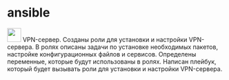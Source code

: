 # ansible
<img src="https://github.com/blackcater/blackcater/raw/main/images/Hi.gif" height="32"/></h1>
VPN-сервер. Созданы роли для установки и настройки VPN-сервера. В ролях описаны задачи по установке необходимых пакетов, настройке конфигурационных файлов и сервисов. Определены переменные, которые будут использованы в ролях. Написан плейбук, который будет вызывать роли для установки и настройки VPN-сервера.
